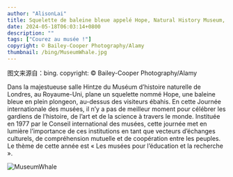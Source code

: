 ```yaml
---
author: "AlisonLai"
title: Squelette de baleine bleue appelé Hope, Natural History Museum, Londres, Angleterre (© Bailey-Cooper Photography/Alamy)
date: 2024-05-18T06:03:14+0800
description: ""
tags: ["Courez au musée !"]
copyright: © Bailey-Cooper Photography/Alamy
thumbnail: /bing/MuseumWhale.jpg
---
```

图文来源自：bing.  copyright: © Bailey-Cooper Photography/Alamy

Dans la majestueuse salle Hintze du Muséum d’histoire naturelle de Londres, au Royaume-Uni, plane un squelette nommé Hope, une baleine bleue en plein plongeon, au-dessus des visiteurs ébahis. En cette Journée internationale des musées, il n’y a pas de meilleur moment pour célébrer les gardiens de l’histoire, de l’art et de la science à travers le monde. Instituée en 1977 par le Conseil international des musées, cette journée met en lumière l’importance de ces institutions en tant que vecteurs d’échanges culturels, de compréhension mutuelle et de coopération entre les peuples. Le thème de cette année est « Les musées pour l’éducation et la recherche ».

![MuseumWhale](/bing/MuseumWhale.jpg)